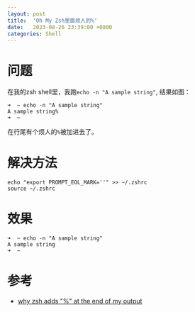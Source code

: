 ```yaml
---
layout: post
title:  'Oh My Zsh里面烦人的%'
date:   2023-08-26 23:39:00 +0800
categories: Shell
---
```


# 问题
在我的zsh shell里，我跑`echo -n "A sample string"`, 结果如图：
```
➜  ~ echo -n "A sample string"
A sample string%
➜  ~
```
在行尾有个烦人的`%`被加进去了。

# 解决方法
```
echo "export PROMPT_EOL_MARK=''" >> ~/.zshrc
source ~/.zshrc
```

# 效果
```
➜  ~ echo -n "A sample string"
A sample string
➜  ~
```

# 参考
- [why zsh adds "%" at the end of my output](https://stackoverflow.com/questions/36977990/why-zsh-adds-at-the-end-of-my-output)
